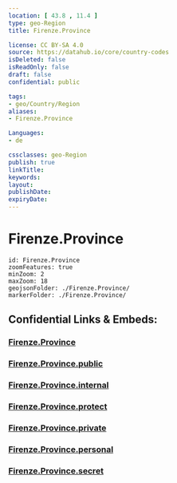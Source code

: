 ```yaml
---
location: [ 43.8 , 11.4 ] 
type: geo-Region
title: Firenze.Province

license: CC BY-SA 4.0
source: https://datahub.io/core/country-codes
isDeleted: false
isReadOnly: false
draft: false
confidential: public

tags:
- geo/Country/Region
aliases:
- Firenze.Province

Languages:
- de

cssclasses: geo-Region
publish: true
linkTitle: 
keywords: 
layout: 
publishDate: 
expiryDate: 
---
```


# Firenze.Province

```leaflet
id: Firenze.Province
zoomFeatures: true 
minZoom: 2 
maxZoom: 18
geojsonFolder: ./Firenze.Province/
markerFolder: ./Firenze.Province/
```


## Confidential Links & Embeds: 

### [Firenze.Province](/_Standards/Earth/Continent/Europe/Europe~South/Italy/regions~Italy/Tuscany/Firenze.Province.md) 

### [Firenze.Province.public](/_public/Earth/Continent/Europe/Europe~South/Italy/regions~Italy/Tuscany/Firenze.Province.public.md) 

### [Firenze.Province.internal](/_internal/Earth/Continent/Europe/Europe~South/Italy/regions~Italy/Tuscany/Firenze.Province.internal.md) 

### [Firenze.Province.protect](/_protect/Earth/Continent/Europe/Europe~South/Italy/regions~Italy/Tuscany/Firenze.Province.protect.md) 

### [Firenze.Province.private](/_private/Earth/Continent/Europe/Europe~South/Italy/regions~Italy/Tuscany/Firenze.Province.private.md) 

### [Firenze.Province.personal](/_personal/Earth/Continent/Europe/Europe~South/Italy/regions~Italy/Tuscany/Firenze.Province.personal.md) 

### [Firenze.Province.secret](/_secret/Earth/Continent/Europe/Europe~South/Italy/regions~Italy/Tuscany/Firenze.Province.secret.md)

